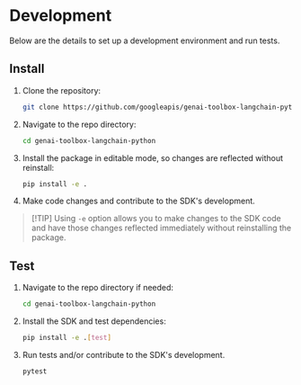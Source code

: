 # Development

Below are the details to set up a development environment and run tests.

## Install
1. Clone the repository:
    ```bash
    git clone https://github.com/googleapis/genai-toolbox-langchain-python
    ```
1. Navigate to the repo directory:
    ```bash
    cd genai-toolbox-langchain-python
    ```
1. Install the package in editable mode, so changes are reflected without
   reinstall:
    ```bash
    pip install -e .
    ```
1. Make code changes and contribute to the SDK's development.
> [!TIP] Using `-e` option allows you to make changes to the SDK code and have
> those changes reflected immediately without reinstalling the package.

## Test
1. Navigate to the repo directory if needed:
    ```bash
    cd genai-toolbox-langchain-python
    ```
1. Install the SDK and test dependencies:
    ```bash
    pip install -e .[test]
    ```
1. Run tests and/or contribute to the SDK's development.

    ```bash
    pytest
    ```
